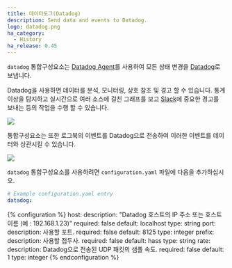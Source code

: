 ```yaml
---
title: 데이터도그(Datadog)
description: Send data and events to Datadog.
logo: datadog.png
ha_category:
  - History
ha_release: 0.45
---
```


`datadog` 통합구성요소는 [Datadog Agent](https://docs.datadoghq.com/guides/basic_agent_usage/)를 사용하여 모든 상태 변경을 [Datadog](https://www.datadoghq.com/)로 보냅니다.

Datadog을 사용하면 데이터를 분석, 모니터링, 상호 참조 및 경고 할 수 있습니다. 통계 이상을 탐지하고 실시간으로 여러 소스에 걸친 그래프를 보고 [Slack](https://slack.com/intl/en-kr/)에 중요한 경고를 보내는 등의 작업을 수행 할 수 있습니다.

<p class='img'>
  <img src='{{site_root}}/images/screenshots/datadog-board-example.png' />
</p>

통합구성요소는 또한 로그북의 이벤트를 Datadog으로 전송하여 이러한 이벤트를 데이터와 상관시킬 수 있습니다.

<p class='img'>
  <img src='{{site_root}}/images/screenshots/datadog-event-stream.png' />
</p>

`datadog` 통합구성요소를 사용하려면 `configuration.yaml` 파일에 다음을 추가하십시오.

```yaml
# Example configuration.yaml entry
datadog:
```

{% configuration %}
host:
  description: "Datadog 호스트의 IP 주소 또는 호스트 이름 (예 : 192.168.1.23)"
  required: false
  default: localhost
  type: string
port:
  description: 사용할 포트.
  required: false
  default: 8125
  type: integer
prefix:
  description: 사용할 접두사.
  required: false
  default: hass
  type: string
rate:
  description: Datadog으로 전송된 UDP 패킷의 샘플 속도.
  required: false
  default: 1
  type: integer
{% endconfiguration %}

